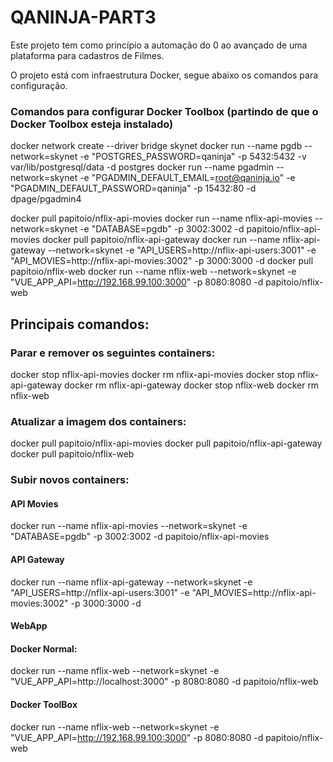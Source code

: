 # QANINJA-PART3


Este projeto tem como princípio a automação do 0 ao avançado de uma plataforma para cadastros de Filmes. 

O projeto está com infraestrutura Docker, segue abaixo os comandos para configuração.

### Comandos para configurar Docker Toolbox (partindo de que o Docker Toolbox esteja instalado)

docker network create --driver bridge skynet
docker run --name pgdb --network=skynet -e "POSTGRES_PASSWORD=qaninja" -p 5432:5432 -v var/lib/postgresql/data -d postgres 
docker run --name pgadmin --network=skynet -e "PGADMIN_DEFAULT_EMAIL=root@qaninja.io" -e "PGADMIN_DEFAULT_PASSWORD=qaninja" -p 15432:80 -d dpage/pgadmin4

docker pull papitoio/nflix-api-movies
docker run --name nflix-api-movies --network=skynet -e "DATABASE=pgdb" -p 3002:3002 -d papitoio/nflix-api-movies
docker pull papitoio/nflix-api-gateway
docker run --name nflix-api-gateway --network=skynet -e "API_USERS=http://nflix-api-users:3001" -e "API_MOVIES=http://nflix-api-movies:3002" -p 3000:3000 -d
docker pull papitoio/nflix-web
docker run --name nflix-web --network=skynet -e "VUE_APP_API=http://192.168.99.100:3000" -p 8080:8080 -d papitoio/nflix-web


## Principais comandos:

### Parar e remover os seguintes containers:

docker stop nflix-api-movies
docker rm nflix-api-movies
docker stop nflix-api-gateway
docker rm nflix-api-gateway
docker stop nflix-web
docker rm nflix-web


### Atualizar a imagem dos containers:
docker pull papitoio/nflix-api-movies
docker pull papitoio/nflix-api-gateway
docker pull papitoio/nflix-web

### Subir novos containers:

#### API Movies
docker run --name nflix-api-movies --network=skynet -e "DATABASE=pgdb" -p 3002:3002 -d papitoio/nflix-api-movies

#### API Gateway
docker run --name nflix-api-gateway --network=skynet -e "API_USERS=http://nflix-api-users:3001" -e "API_MOVIES=http://nflix-api-movies:3002" -p 3000:3000 -d

#### WebApp

#### Docker Normal:​

docker run --name nflix-web --network=skynet -e "VUE_APP_API=http://localhost:3000" -p 8080:8080 -d papitoio/nflix-web

#### Docker ToolBox

docker run --name nflix-web --network=skynet -e "VUE_APP_API=http://192.168.99.100:3000" -p 8080:8080 -d papitoio/nflix-web
